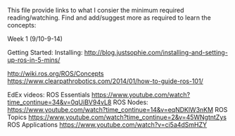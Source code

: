 This file provide links to what I consier the minimum required reading/watching. Find and add/suggest more as required to learn the concepts:



Week 1 (9/10-9-14)

Getting Started: Installing: http://blog.justsophie.com/installing-and-setting-up-ros-in-5-mins/

http://wiki.ros.org/ROS/Concepts
https://www.clearpathrobotics.com/2014/01/how-to-guide-ros-101/

EdEx videos:
ROS Essentials
https://www.youtube.com/watch?time_continue=34&v=0qUiBV94vL8
ROS Nodes:
https://www.youtube.com/watch?time_continue=14&v=eqNDKlW3nKM
ROS Topics
https://www.youtube.com/watch?time_continue=2&v=45WNgtntZys
ROS Applications
https://www.youtube.com/watch?v=ci5a4dSmHZY
